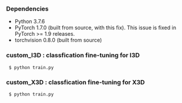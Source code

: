 ### Dependencies
* Python 3.7.6
* PyTorch 1.7.0 (built from source, with this fix). This issue is fixed in PyTorch >= 1.9 releases.
* torchvision 0.8.0 (built from source)

### custom_I3D : classfication fine-tuning for I3D
``` $ python train.py```

### custom_X3D : classfication fine-tuning for X3D
``` $ python train.py```
